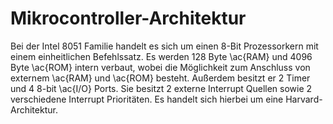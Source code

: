 # Mikrocontroller-Architektur #

Bei der Intel 8051 Familie handelt es sich um einen 8-Bit Prozessorkern mit einem einheitlichen Befehlssatz. Es werden 128 Byte \ac{RAM} und 4096 Byte \ac{ROM} intern verbaut, wobei die Möglichkeit zum Anschluss von externem \ac{RAM} und \ac{ROM} besteht. Außerdem besitzt er 2 Timer und 4 8-bit \ac{I/O} Ports. Sie besitzt 2 externe Interrupt Quellen sowie 2 verschiedene Interrupt Prioritäten.
Es handelt sich hierbei um eine Harvard-Architektur. 
